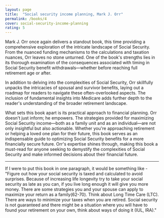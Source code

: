 ```yaml
---
layout: page
title:  "Social security income planning, Mark J. Orr"
permalink: /books/4
cover: social-security-income-planning
rating: 5
---
```

Mark J. Orr once again delivers a standout book, this time providing a comprehensive exploration
of the intricate landscape of Social Security. From the nuanced funding mechanisms to the calculations
and taxation nuances, Orr leaves no stone unturned. One of the book's strengths lies in its thorough
examination of the consequences associated with timing in Social Security benefit withdrawals—whether
before reaching full retirement age or after.

In addition to delving into the complexities of Social Security, Orr skillfully unpacks the intricacies
of spousal and survivor benefits, laying out a roadmap for readers to navigate these often-overlooked aspects.
The inclusion of fundamental insights into Medicare adds further depth to the reader's understanding of
the broader retirement landscape.

What sets this book apart is its practical approach to financial planning. Orr doesn't just inform;
he empowers. The strategies provided for maximizing Social Security income—both as a family unit and
as an individual—are not only insightful but also actionable. Whether you're approaching retirement or
helping a loved one plan for their future, this book serves as an indispensable guide to optimizing
Social Security benefits for a more financially secure future. Orr's expertise shines through, making 
this book a must-read for anyone seeking to demystify the complexities of Social Security and make
informed decisions about their financial future.

<hr>

If I were to put this book in one paragraph, it would be something like - "Figure out how your social security
is taxed and calculated to avoid surprises. Because of increasing life longevity try to take your social security
as late as you can, if you live long enough it will give you more money. There are some strategies you and your
spouse can apply to maximize your return as a family(62-70). Think about Long Time Care (LTC). There are ways to minimize
your taxes when you are retired. Social security is not guaranteed and there might be a situation where you will
have to found your retirement on your own, think about ways of doing it (IUL, IRA)."